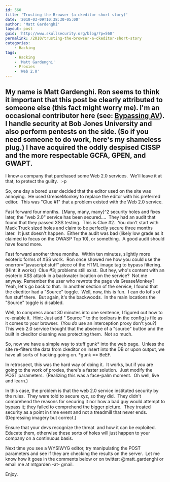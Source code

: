 ```yaml
---
id: 560
title: 'Trusting the Browser (a ckeditor short story)'
date: '2010-03-09T10:38:30-05:00'
author: 'Matt Gardenghi'
layout: post
guid: 'http://www.skullsecurity.org/blog/?p=560'
permalink: /2010/trusting-the-browser-a-ckeditor-short-story
categories:
    - Hacking
tags:
    - Hacking
    - 'Matt Gardenghi'
    - Proxies
    - 'Web 2.0'
---
```


My name is Matt Gardenghi.  Ron seems to think it important that this post be  clearly attributed to someone else (this fact might worry me).  I'm an occasional contributor here (see: <a title="Bypassing AV" href="http://www.skullsecurity.org/blog/?p=261" target="_blank">Bypassing AV</a>).  I handle  security at Bob Jones University and also perform pentests on the side.   (So if you need someone to do work, here's my shameless plug.)  I have  acquired the oddly despised CISSP and the more respectable GCFA, GPEN,  and GWAPT.
------------------

I know a company that purchased some Web 2.0 services.  We'll leave it at that, to protect the guilty.  :-p

So, one day a bored user decided that the editor used on the site was annoying.  He used GreaseMonkey to replace the editor with his preferred editor.  This was "Clue #1" that a problem existed with the Web 2.0 service.
<!--more-->
Fast forward four months.  [Many, many, many]^2 security holes and fixes later, the "web 2.0" service has been secured....  They had an audit that found that they passed XSS testing.  This is Clue #2.  You don't start with Mack Truck sized holes and claim to be perfectly secure three months later.  It just doesn't happen.  Either the audit was bad (likely low grade as it claimed to focus on the OWASP Top 10), or something.  A good audit should have found more.

Fast forward another three months.  Within ten minutes, slightly more esoteric forms of XSS work.  Ron once showed me how you could use the onerror="javascript:stuff" piece of the HTML image tag to bypass filtering.  (Hint: it works)  Clue #3; problems still exist.  But hey, who's content with an esoteric XSS attack in a backwater location on the service?  Not me anyway. Remember the user who rewrote the page via GreaseMonkey?  Yeah, let's go back to that.  In another section of the service, I found that the ckeditor had a "Source" toggle.  Well, now, this is fun.  I can do lot's of fun stuff there.  But again, it's the backwoods.  In the main locations the "Source" toggle is disabled.

Well, to compress about 30 minutes into one sentence, I figured out how to re-enable it.  Hint: Just add " Source " to the toolbars in the config.js file as it comes to your browser.  (You *do* use an interception proxy don't you?)  This web 2.0 service thought that the absence of a "source" button and the built in ckeditor cleaning was protecting them.  Not so much.

So, now we have a simple way to stuff gunk* into the web page.  Unless the site re-filters the data from ckeditor on insert into the DB or upon output, we have all sorts of hacking going on. *gunk == BeEF.

In retrospect, this was the hard way of doing it.  It works, but if you are going to the work of proxies, there's a faster solution.  Just modify the POST parameters.  (Realizing this was a face-palm moment.  Oh well, live and learn.)

In this case, the problem is that the web 2.0 service instituted security by the rules.  They were told to secure xyz, so they did.  They didn't comprehend the reasons for securing it nor how a bad guy would attempt to bypass it; they failed to comprehend the bigger picture.  They treated security as a point in time event and not a treadmill that never ends.  (Depressing imagery but correct.)

Ensure that your devs recognize the threat  and how it can be exploited.  Educate them, otherwise these sorts of holes will just happen to your company on a continuous basis.

Next time you see a WYSIWYG editor, try manipulating the POST parameters and see if they are checking the results on the server.  Let me know how it goes in the comments below or on twitter: @matt_gardenghi or email me at mtgarden -at- gmail.

Enjoy.


